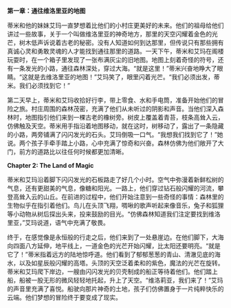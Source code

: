 **第一章：通往维洛里亚的地图**

[](https://www.dailymotion.com/video/x8r5gwq)

蒂米和他的妹妹艾玛一直梦想着比他们的小村庄更美好的未来。他们的祖母给他们讲过一些故事，关于一个叫做维洛里亚的神奇地方，那里的天空闪耀着金色的光芒，树木低声诉说着古老的秘密。没有人知道如何到达那里，但传说只有那些拥有真诚心灵和勇敢灵魂的人才能找到通往那里的道路。一天下午，蒂米和艾玛在阁楼玩耍时，在一个箱子里发现了一张布满灰尘的旧地图。地图上刻着奇怪的符号，还有一条发光的小路，通往森林深处，穿过大海。“就是这里！”蒂米兴奋地睁大了眼睛。“这就是去维洛里亚的地图！”艾玛笑了，眼里闪着光芒。“我们必须出发，蒂米。我们必须找到它！”

第二天早上，蒂米和艾玛收拾好行李，带上零食、水和手电筒，准备开始他们的冒险之旅。村庄周围的森林茂密，充满了他们从未听过的阴影和声音。当他们深入森林时，地图指引他们来到一棵古老的橡树旁。树皮上覆盖着青苔，枝条高耸入云，仿佛触及天空。蒂米用手指沿着地图移动，就在这时，树移动了，露出了一条隐藏的小路，两旁铺满了闪闪发光的石头。艾玛倒吸一口气。“我想我们找到它了！”她说。两个孩子手牵手踏上小路，心中充满了惊奇和兴奋。森林仿佛为他们敞开了大门，前方的道路比以往任何时候都更加清晰。

**Chapter 2: The Land of Magic**

[](https://www.dailymotion.com/video/x99ltac)

蒂米和艾玛沿着脚下闪闪发光的石板路走了好几个小时。空气中弥漫着新鲜松树的气息，还有更甜美的气息，像糖和阳光。一路上，他们穿过钻石般闪耀的河流，攀登高耸入云的山丘。在前进的过程中，他们开始注意到一些奇怪的事情：森林里的生物似乎在指引着他们。鸟儿在头顶飞翔，啁啾的歌声听起来像音乐，兔子和狐狸等小动物从树后探出头来，投来鼓励的目光。“仿佛森林知道我们注定要找到维洛里亚，”艾玛说道，语气中充满了敬畏。

终于，在感觉像是永恒般的行走之后，他们来到了一处悬崖边。在他们脚下，大海向四面八方延伸，地平线上，一道金色的光芒开始闪耀，比太阳还要明亮。“就是它了！”蒂米指着远方的陆地惊呼道。他们看到了郁郁葱葱的青山、清澈见底的海水，以及如星辰般闪耀的高塔。头顶的天空泛着柔和的紫色，魔法的光芒在旋转。蒂米和艾玛爬下岸边，一艘由闪闪发光的贝壳制成的船正等待着他们。他们踏上船，船被一股无形的微风轻轻地托起，升上了天空。“维洛莉亚，我们来了！”艾玛的声音里充满了喜悦。船驶向那片神奇的土地，孩子们仿佛置身于一片纯粹快乐的云端。他们梦想的冒险终于要变成了现实。
<!--stackedit_data:
eyJoaXN0b3J5IjpbLTk2NzY3MTYyLC0yMTgyMTgwMzVdfQ==
-->